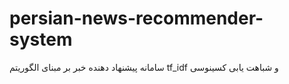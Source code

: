 # persian-news-recommender-system
سامانه پیشنهاد دهنده خبر بر مبنای الگوریتم tf_idf و شباهت یابی کسینوسی
